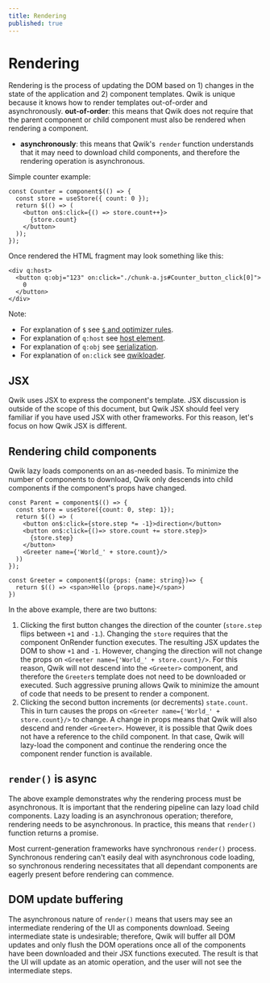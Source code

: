 ```yaml
---
title: Rendering
published: true
---
```


# Rendering

Rendering is the process of updating the DOM based on 1) changes in the state of the application and 2) component templates. Qwik is unique because it knows how to render templates out-of-order and asynchronously.
**out-of-order**: this means that Qwik does not require that the parent component or child component must also be rendered when rendering a component.

- **asynchronously**: this means that Qwik's` render` function understands that it may need to download child components, and therefore the rendering operation is asynchronous.

Simple counter example:

```typescript=
const Counter = component$(() => {
  const store = useStore({ count: 0 });
  return $(() => (
    <button on$:click={() => store.count++}>
      {store.count}
    </button>
  ));
});
```

Once rendered the HTML fragment may look something like this:

```htmlembedded=
<div q:host>
  <button q:obj="123" on:click="./chunk-a.js#Counter_button_click[0]">
    0
  </button>
</div>
```

Note:

- For explanation of `$` see [`$` and optimizer rules](./$optimizer).
- For explanation of `q:host` see [host element](./host-element).
- For explanation of `q:obj` see [serialization](./serialization).
- For explanation of `on:click` see [qwikloader](./qwikloader).

## JSX

Qwik uses JSX to express the component's template. JSX discussion is outside of the scope of this document, but Qwik JSX should feel very familiar if you have used JSX with other frameworks. For this reason, let's focus on how Qwik JSX is different.

## Rendering child components

Qwik lazy loads components on an as-needed basis. To minimize the number of components to download, Qwik only descends into child components if the component's props have changed.

```typescript=
const Parent = component$(() => {
  const store = useStore({count: 0, step: 1});
  return $(() => (
    <button on$:click={store.step *= -1}>direction</button>
    <button on$:click={()=> store.count += store.step}>
      {store.step}
    </button>
    <Greeter name={'World_' + store.count}/>
  ))
});

const Greeter = component$((props: {name: string})=> {
  return $(() => <span>Hello {props.name}</span>)
})
```

In the above example, there are two buttons:

1. Clicking the first button changes the direction of the counter (`store.step` flips between `+1` and `-1`.). Changing the `store` requires that the component OnRender function executes. The resulting JSX updates the DOM to show `+1` and `-1`. However, changing the direction will not change the props on `<Greeter name={'World_' + store.count}/>`. For this reason, Qwik will not descend into the `<Greeter>` component, and therefore the `Greeter`s template does not need to be downloaded or executed. Such aggressive pruning allows Qwik to minimize the amount of code that needs to be present to render a component.
2. Clicking the second button increments (or decrements) `state.count`. This in turn causes the props on `<Greeter name={'World_' + store.count}/>` to change. A change in props means that Qwik will also descend and render `<Greeter>`. However, it is possible that Qwik does not have a reference to the child component. In that case, Qwik will lazy-load the component and continue the rendering once the component render function is available.

## `render()` is async

The above example demonstrates why the rendering process must be asynchronous. It is important that the rendering pipeline can lazy load child components. Lazy loading is an asynchronous operation; therefore, rendering needs to be asynchronous. In practice, this means that `render()` function returns a promise.

Most current-generation frameworks have synchronous `render()` process. Synchronous rendering can't easily deal with asynchronous code loading, so synchronous rendering necessitates that all dependant components are eagerly present before rendering can commence.

## DOM update buffering

The asynchronous nature of `render()` means that users may see an intermediate rendering of the UI as components download. Seeing intermediate state is undesirable; therefore, Qwik will buffer all DOM updates and only flush the DOM operations once all of the components have been downloaded and their JSX functions executed. The result is that the UI will update as an atomic operation, and the user will not see the intermediate steps.
